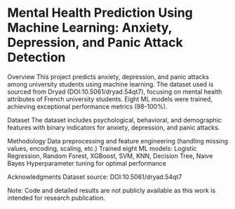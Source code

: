 # Mental Health Prediction Using Machine Learning: Anxiety, Depression, and Panic Attack Detection
Overview
This project predicts anxiety, depression, and panic attacks among university students using machine learning. The dataset used is sourced from Dryad (DOI:10.5061/dryad.54qt7), focusing on mental health attributes of French university students. Eight ML models were trained, achieving exceptional performance metrics (98-100%).

Dataset
The dataset includes psychological, behavioral, and demographic features with binary indicators for anxiety, depression, and panic attacks.

Methodology
Data preprocessing and feature engineering (handling missing values, encoding, scaling, etc.)
Trained eight ML models: Logistic Regression, Random Forest, XGBoost, SVM, KNN, Decision Tree, Naive Bayes
Hyperparameter tuning for optimal performance

Acknowledgments
Dataset source: DOI:10.5061/dryad.54qt7

Note: Code and detailed results are not publicly available as this work is intended for research publication.
